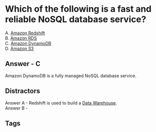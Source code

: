 # Which of the following is a fast and reliable NoSQL database service?

A. [Amazon Redshift](https://github.com/EliotKhachi//publicZk/tree/main/202309120301)  
B. [Amazon RDS](https://github.com/EliotKhachi//publicZk/tree/main/202309120141)  
C. [Amazon DynamoDB](https://github.com/EliotKhachi//publicZk/tree/main/202309120319)  
D. [Amazon S3](https://github.com/EliotKhachi//publicZk/tree/main/202309110516)  

## Answer - C
Amazon DynamoDB is a fully managed NoSQL database service.  

## Distractors
Answer A - Redshift is used to build a [Data Warehouse](https://github.com/EliotKhachi//publicZk/tree/main/202309120502).  
Answer B - 

## Tags
